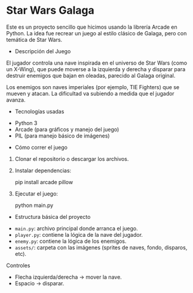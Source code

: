 # Star Wars Galaga 

Este es un proyecto sencillo que hicimos usando la librería Arcade en Python. La idea fue recrear un juego al estilo clásico de Galaga, pero con temática de Star Wars.

- Descripción del Juego

El jugador controla una nave inspirada en el universo de Star Wars (como un X-Wing), que puede moverse a la izquierda y derecha y disparar para destruir enemigos que bajan en oleadas, parecido al Galaga original.

Los enemigos son naves imperiales (por ejemplo, TIE Fighters) que se mueven y atacan. La dificultad va subiendo a medida que el jugador avanza.

- Tecnologías usadas

* Python 3
* Arcade (para gráficos y manejo del juego)
* PIL (para manejo básico de imágenes)

- Cómo correr el juego

1. Clonar el repositorio o descargar los archivos.
2. Instalar dependencias:

   pip install arcade pillow
   
3. Ejecutar el juego:

   python main.py

- Estructura básica del proyecto

* `main.py`: archivo principal donde arranca el juego.
* `player.py`: contiene la lógica de la nave del jugador.
* `enemy.py`: contiene la lógica de los enemigos.
* `assets/`: carpeta con las imágenes (sprites de naves, fondo, disparos, etc).

Controles

* Flecha izquierda/derecha → mover la nave.
* Espacio → disparar.